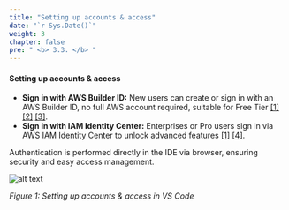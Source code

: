 ```yaml
---
title: "Setting up accounts & access"
date: "`r Sys.Date()`"
weight: 3
chapter: false
pre: " <b> 3.3. </b> "
---
```


#### Setting up accounts & access

- **Sign in with AWS Builder ID:** New users can create or sign in with an AWS Builder ID, no full AWS account required, suitable for Free Tier [[1]](https://aws.amazon.com/q/developer/getting-started/) [[2]](https://aws.amazon.com/awstv/watch/d2a2b019175/) [[3]](https://community.aws/content/2fVw1hN4VeTF3qtVSZHfQiQUS16/getting-started-with-amazon-q-developer-in-visual-studio-code?lang=en).
- **Sign in with IAM Identity Center:** Enterprises or Pro users sign in via AWS IAM Identity Center to unlock advanced features [[1]](https://aws.amazon.com/q/developer/getting-started/) [[4]](https://aws.amazon.com/q/developer/build/).

Authentication is performed directly in the IDE via browser, ensuring security and easy access management.

![alt text](/images/3-setting-up-dev-environment/3.3-setting-up-credentials/image.png)

*Figure 1: Setting up accounts & access in VS Code*
